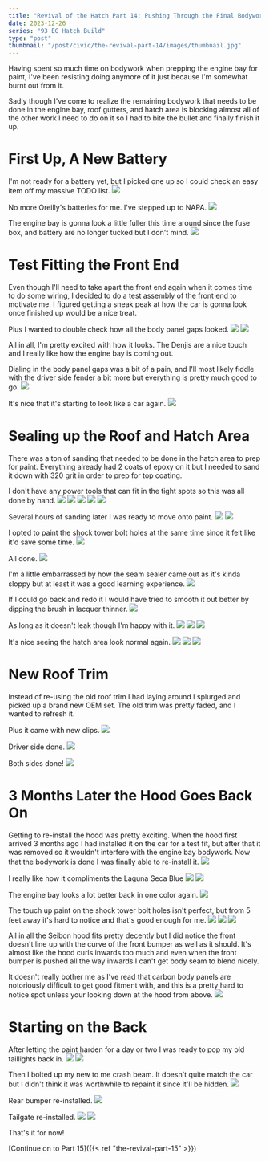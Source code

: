 ```yaml
---
title: "Revival of the Hatch Part 14: Pushing Through the Final Bodywork"
date: 2023-12-26
series: "93 EG Hatch Build"
type: "post"
thumbnail: "/post/civic/the-revival-part-14/images/thumbnail.jpg"
---
```


Having spent so much time on bodywork when prepping the engine bay for paint, I've been resisting doing anymore of it just because I'm somewhat burnt out from it.

Sadly though I've come to realize the remaining bodywork that needs to be done in the engine bay, roof gutters, and hatch area is blocking almost all of the other work I need to do on it so I had to bite the bullet and finally finish it up.

# First Up, A New Battery

I'm not ready for a battery yet, but I picked one up so I could check an easy item off my massive TODO list.
![](images/1.jpg)

No more Oreilly's batteries for me. I've stepped up to NAPA.
![](images/2.jpg)

The engine bay is gonna look a little fuller this time around since the fuse box, and battery are no longer tucked but I don't mind.
![](images/3.jpg)

# Test Fitting the Front End

Even though I'll need to take apart the front end again when it comes time to do some wiring, I decided to do a test assembly of the front end to motivate me. I figured getting a sneak peak at how the car is gonna look once finished up would be a nice treat.

Plus I wanted to double check how all the body panel gaps looked.
![](images/4.jpg)
![](images/5.jpg)

All in all, I'm pretty excited with how it looks. The Denjis are a nice touch and I really like how the engine bay is coming out.

Dialing in the body panel gaps was a bit of a pain, and I'll most likely fiddle with the driver side fender a bit more but everything is pretty much good to go.
![](images/6.jpg)

It's nice that it's starting to look like a car again.
![](images/7.jpg)

# Sealing up the Roof and Hatch Area

There was a ton of sanding that needed to be done in the hatch area to prep for paint. Everything already had 2 coats of epoxy on it but I needed to sand it down with 320 grit in order to prep for top coating.

I don't have any power tools that can fit in the tight spots so this was all done by hand.
![](images/8.jpg)
![](images/9.jpg)
![](images/10.jpg)
![](images/11.jpg)
![](images/12.jpg)

Several hours of sanding later I was ready to move onto paint.
![](images/13.jpg)
![](images/14.jpg)

I opted to paint the shock tower bolt holes at the same time since it felt like it'd save some time.
![](images/15.jpg)

All done.
![](images/16.jpg)

I'm a little embarrassed by how the seam sealer came out as it's kinda sloppy but at least it was a good learning experience.
![](images/17.jpg)

If I could go back and redo it I would have tried to smooth it out better by dipping the brush in lacquer thinner.
![](images/18.jpg)

As long as it doesn't leak though I'm happy with it.
![](images/19.jpg)
![](images/20.jpg)
![](images/21.jpg)

It's nice seeing the hatch area look normal again.
![](images/22.jpg)
![](images/23.jpg)
![](images/24.jpg)

# New Roof Trim

Instead of re-using the old roof trim I had laying around I splurged and picked up a brand new OEM set. The old trim was pretty faded, and I wanted to refresh it.

Plus it came with new clips.
![](images/25.jpg)

Driver side done.
![](images/26.jpg)

Both sides done!
![](images/27.jpg)

# 3 Months Later the Hood Goes Back On

Getting to re-install the hood was pretty exciting. When the hood first arrived 3 months ago I had installed it on the car for a test fit, but after that it was removed so it wouldn't interfere with the engine bay bodywork. Now that the bodywork is done I was finally able to re-install it.
![](images/28.jpg)

I really like how it compliments the Laguna Seca Blue
![](images/29.jpg)
![](images/30.jpg)

The engine bay looks a lot better back in one color again.
![](images/31.jpg)

The touch up paint on the shock tower bolt holes isn't perfect, but from 5 feet away it's hard to notice and that's good enough for me.
![](images/32.jpg)
![](images/33.jpg)
![](images/34.jpg)

All in all the Seibon hood fits pretty decently but I did notice the front doesn't line up with the curve of the front bumper as well as it should. It's almost like the hood curls inwards too much and even when the front bumper is pushed all the way inwards I can't get body seam to blend nicely.

It doesn't really bother me as I've read that carbon body panels are notoriously difficult to get good fitment with, and this is a pretty hard to notice spot unless your looking down at the hood from above.
![](images/35.jpg)

# Starting on the Back

After letting the paint harden for a day or two I was ready to pop my old taillights back in.
![](images/36.jpg)
![](images/37.jpg)

Then I bolted up my new to me crash beam. It doesn't quite match the car but I didn't think it was worthwhile to repaint it since it'll be hidden.
![](images/38.jpg)

Rear bumper re-installed.
![](images/39.jpg)

Tailgate re-installed.
![](images/40.jpg)
![](images/41.jpg)

That's it for now!

[Continue on to Part 15]({{< ref "the-revival-part-15" >}})
